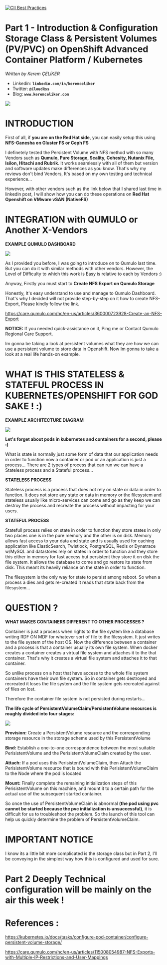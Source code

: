 [![CII Best Practices](https://bestpractices.coreinfrastructure.org/projects/569/badge)](https://bestpractices.coreinfrastructure.org/projects/569)
# Part 1 - Introduction & Configuration Storage Class & Persistent Volumes (PV/PVC) on OpenShift Advanced Container Platform / Kubernetes
*Written by Kerem ÇELİKER*
- Linkedin: **`linkedin.com/in/keremceliker`**
- Twitter: **`@CloudRss`**
- Blog: **`www.keremceliker.com`**

<img src="https://github.com/keremceliker/Part1-PersistedNFSVolume-Openshift-Kubernetes/blob/main/6B479D28-E7A9-42D5-88FB-E6E7C7386031.jpeg"> 

# INTRODUCTION

First of all, if **you are on the Red Hat side**, you can easily setup this using **NFS-Ganesha on Gluster FS or Ceph FS**

I definetely tested the Persistent Volume with NFS method with so many Vendors such as **Qumulo, Pure Storage, Scality, Cohesity, Nutanix File, Isilon, Hitachi and Rubrik**. It works seamlessly with all of them but version and software updates make differences as you know. That's why my reviews don't bind Vendors, It's based on my own testing and technical experience...

However, with other vendors such as the link below that I shared last time in linkedin post, I will show how you can do these operations on **Red Hat Openshift on VMware vSAN (NativeFS)**

# INTEGRATION with QUMULO or Another X-Vendors

**EXAMPLE QUMULO DASHBOARD**

<img src="https://github.com/keremceliker/Part1-PersistedNFSVolume-Openshift-Kubernetes/blob/main/qumulo_example.png"> 


As I provided you before, I was going to introduce on to Qumulo last time. But you can do it with similar methods with other vendors. However, the Level of Difficulty to which this work is Easy is relative to each by Vendors :)

Anyway, Firstly you must start to **Create NFS Export on Qumulo Storage**

Honestly, It's easy understand to use and manage to Qumulo Dashboard. That's why I decided will not provide step-by-step on it how to create NFS-Export, Please kindly follow the link.

https://care.qumulo.com/hc/en-us/articles/360000723928-Create-an-NFS-Export

**NOTICE:** If you needed quick-assistance on it, Ping me or Contact Qumulo Regional Care Support.

Im gonna be taking a look at persistent volumes what they are how we can use a persistent volume to store data in Openshift. Now Im gonna to take a look at a real life hands-on example.


# WHAT IS THIS STATELESS & STATEFUL PROCESS IN KUBERNETES/OPENSHIFT FOR GOD SAKE ! :)

**EXAMPLE ARCHITECTURE DIAGRAM**

<img src="https://github.com/keremceliker/Part1-PersistedNFSVolume-Openshift-Kubernetes/blob/main/PV-PVC.jpg"> 


**Let's forget about pods in kubernetes and containers for a second, please :)**

What is state is normally just some form of data that our application needs in order to function now a container or pod or an application is just a process... There are 2 types of process that can run we can have a Stateless process and a Stateful process...

**STATELESS PROCESS**

Stateless process is a process that does not rely on state or data in order to function. It does not store any state or data in memory or the filesystem and stateless usually like micro-services can come and go as they keep we can destroy the process and recreate the process without impacting for your users.

**STATEFUL PROCESS**

Statefull process relies on state in order to function they store states in only two places one is in the pure memory and the other is on disk. Memory allows fast access to your data and state and is usually used for caching application like ElasticSearch, Twistlock, PostgreSQL, Redis or Dynatrace w/MySQL and datastores rely on states in order to function and they store this either in memory for fast access but persistent they store it on disk the file system. It allows the database to come and go restore its state from disk. This meant its heavily reliance on the state in order to function.

The filesystem is the only way for state to persist among reboot. So when a process a dies and gets re-created it reads that state back from the filesystem...

# QUESTION ?

**WHAT MAKES CONTAINERS DIFFERENT TO OTHER PROCESSES ?**

Container is just a process when rights to the file system like a database writing RDF ON MDF for whatever sort of file to the filesystem. It just writes to the file system of the host OS. Now the difference between a container and a process is that a container usually its own file system. When docker creates a container creates a virtual file system and attaches it to the that container. That's why it creates a virtual file system and attaches it to that container.

So unlike process on a host that have access to the whole file system containers have their own file system. So in container gets destroyed and recreated it loses the file system and the file system gets recreated against of files on lost.

Therefore the container file system is not persisted during restarts...

**The life cycle of PersistentVolumeClaim/PersistentVolume resources is roughly divided into four stages:**

<img src="https://github.com/keremceliker/Part1-PersistedNFSVolume-Openshift-Kubernetes/blob/main/storage_gluster_managed_pv.png"> 




**Provision:** Create a PersistentVolume resource and the corresponding storage resource in the storage scheme used by this PersistentVolume

**Bind:** Establish a one-to-one correspondence between the most suitable PerisistentVolume and the PerisistentVolumeClaim created by the user.

**Attach:** If a pod uses this PerisistentVolumeClaim, then Attach the PerisistentVolume resource that is bound with this PerisistentVolumeClaim to the Node where the pod is located

**Mount:** Finally complete the remaining initialization steps of this PerisistentVolume on this machine, and mount it to a certain path for the actual use of the subsequent started container.

So once the use of PersistentVolumeClaim is abnormal **(the pod using pvc cannot be started because the pvc initialization is unsuccessful)**, it is difficult for us to troubleshoot the problem. So the launch of this tool can help us quickly determine the problem of PersistentVolumeClaim.

# IMPORTANT NOTICE 

I know its a little bit more complicated is the storage class but in Part 2, I'll be conveying in the simplest way how this is configured and used for sure.

# Part 2 Deeply Technical configuration will be mainly on the air this week !

# References :

https://kubernetes.io/docs/tasks/configure-pod-container/configure-persistent-volume-storage/

https://care.qumulo.com/hc/en-us/articles/115008054987-NFS-Exports-with-Multiple-IP-Restrictions-and-User-Mappings




